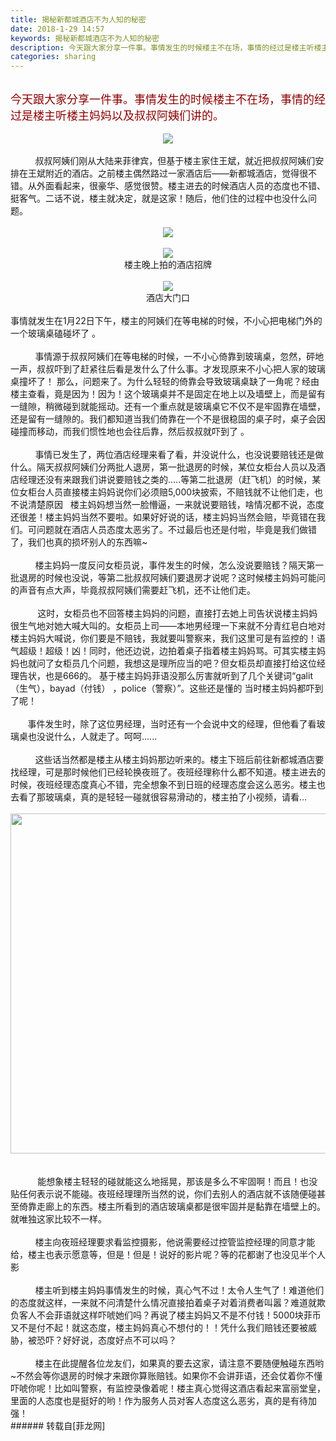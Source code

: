 ```yaml
---
title: 揭秘新都城酒店不为人知的秘密
date: 2018-1-29 14:57
keywords: 揭秘新都城酒店不为人知的秘密
description: 今天跟大家分享一件事。事情发生的时候楼主不在场，事情的经过是楼主听楼主妈妈以及叔叔阿姨们讲的。          叔叔阿姨们刚从大陆来菲律宾，但基于楼主家住王斌，就近把叔叔阿姨们安排在王斌附近的酒店。之前楼主偶然路过一家酒店后——新都城酒店，觉得很不错。从外面看起来，很豪华、感觉很赞。楼主进去的时候酒店人员的态度也不错、挺客气。二话不说，楼主就决定，就是这家！随后，他们住的过程中也没什么问题。楼主晚上拍的酒店招牌酒店大门口事情就发生在1月22日下午，楼主的阿姨们在等电梯的时候，不小心把电梯门外的一个玻璃桌磕碰坏了 。          事情源于叔叔阿姨们在等电梯的时候，一不小心倚靠到玻璃桌，忽然，砰地一声，叔叔吓到了赶紧往后看是发什么了什么事。才发现原来不小心把人家的玻璃桌撞坏了！ 那么，问题来了。为什么轻轻的倚靠会导致玻璃桌缺了一角呢？经由楼主查看，竟是因为！因为！这个玻璃桌并不是固定在地上以及墙壁上，而是留有一缝隙，稍微碰到就能摇动。还有一个重点就是玻璃桌它不仅不是牢固靠在墙壁，还是留有一缝隙的。我们都知道当我们倚靠在一个不是很稳固的桌子时，桌子会因碰撞而移动，而我们惯性地也会往后靠，然后叔叔就吓到了 。          事情已发生了，两位酒店经理来看了看，并没说什么，也没说要赔钱还是做什么。隔天叔叔阿姨们分两批人退房，第一批退房的时候，某位女柜台人员以及酒店经理还没有来跟我们讲说要赔钱之类的…..等第二批退房（赶飞机）的时候，某位女柜台人员直接楼主妈妈说你们必须赔5,000块披索，不赔钱就不让他们走，也不说清楚原因   楼主妈妈想当然一脸懵逼，一来就说要赔钱，啥情况都不说，态度还很差！楼主妈妈当然不要啦。如果好好说的话，楼主妈妈当然会赔，毕竟错在我们。可问题就在酒店人员态度太恶劣了。不过最后也还是付啦，毕竟是我们做错了，我们也真的损坏别人的东西嘛~          楼主妈妈一度反问女柜员说，事件发生的时候，怎么没说要赔钱？隔天第一批退房的时候也没说，等第二批叔叔阿姨们要退房才说呢？这时候楼主妈妈可能问的声音有点大声，毕竟叔叔阿姨们需要赶飞机，还不让他们走。           这时，女柜员也不回答楼主妈妈的问题，直接打去她上司告状说楼主妈妈很生气地对她大喊大叫的。女柜员上司——本地男经理一下来就不分青红皂白地对楼主妈妈大喊说，你们要是不赔钱，我就要叫警察来，我们这里可是有监控的！语气超级！超级！凶！同时，他还边说，边拍着桌子指着楼主妈妈骂。可其实楼主妈妈也就问了女柜员几个问题，我想这是理所应当的吧？但女柜员却直接打给这位经理告状，也是666的。 基于楼主妈妈菲语没那么厉害就听到了几个关键词“galit（生气），bayad（付钱） ，police（警察）”。这些还是懂的 当时楼主妈妈都吓到了呢！       事件发生时，除了这位男经理，当时还有一个会说中文的经理，但他看了看玻璃桌也没说什么，人就走了。呵呵…...              这些话当然都是楼主从楼主妈妈那边听来的。楼主下班后前往新都城酒店要找经理，可是那时候他们已经轮换夜班了。夜班经理称什么都不知道。楼主进去的时候，夜班经理态度真心不错，完全想象不到日班的经理态度会这么恶劣。楼主也去看了那玻璃桌，真的是轻轻一碰就很容易滑动的，楼主拍了小视频，请看…           能想象楼主轻轻的碰就能这么地摇晃，那该是多么不牢固啊！而且！也没贴任何表示说不能碰。夜班经理理所当然的说，你们去别人的酒店就不该随便碰甚至倚靠走廊上的东西。楼主所看到的酒店玻璃桌都是很牢固并是黏靠在墙壁上的。 就唯独这家比较不一样。          楼主向夜班经理要求看监控摄影，他说需要经过控管监控经理的同意才能给，楼主也表示愿意等，但是！但是！说好的影片呢？等的花都谢了也没见半个人影           楼主听到楼主妈妈事情发生的时候，真心气不过！太令人生气了！难道他们的态度就这样，一来就不问清楚什么情况直接拍着桌子对着消费者叫嚣？难道就欺负客人不会菲语就这样吓唬她们吗？再说了楼主妈妈又不是不付钱！5000块菲币又不是付不起！就这态度，楼主妈妈真心不想付的！！凭什么我们赔钱还要被威胁，被恐吓？好好说，态度好点不可以吗？          楼主在此提醒各位龙友们，如果真的要去这家，请注意不要随便触碰东西哟~不然会等你退房的时候才来跟你算账赔钱。如果你不会讲菲语，还会仗着你不懂吓唬你呢！比如叫警察，有监控录像着呢！楼主真心觉得这酒店看起来富丽堂皇，里面的人态度也是挺好的哟！作为服务人员对客人态度这么恶劣，真的是有待加强！
categories: sharing
---
```

<td class="t_f" id="postmessage_1124126">

<br/>
<font color="DarkRed"><font size="4">今天跟大家分享一件事。事情发生的时候楼主不在场，事情的经过是楼主听楼主妈妈以及叔叔阿姨们讲的。</font></font><br/>
<br/>
<div align="center">

<img aid="755879" data-cf-modified-a51189be0538698126a43a02-="" file="data/attachment/forum/201801/29/145341g4tmygmfrk9tygtm.png.thumb.jpg" id="aimg_755879" inpost="1" onclick="" onmouseover="" src="http://www.flw.ph/data/attachment/forum/201801/29/145341g4tmygmfrk9tygtm.png" style="cursor:pointer" zoomfile="data/attachment/forum/201801/29/145341g4tmygmfrk9tygtm.png"/>


</div><br/>
          叔叔阿姨们刚从大陆来菲律宾，但基于楼主家住王斌，就近把叔叔阿姨们安排在王斌附近的酒店。之前楼主偶然路过一家酒店后——新都城酒店，觉得很不错。从外面看起来，很豪华、感觉很赞。楼主进去的时候酒店人员的态度也不错、挺客气。二话不说，楼主就决定，就是这家！随后，他们住的过程中也没什么问题。<br/>
<br/>
<div align="center">

<img aid="755838" data-cf-modified-a51189be0538698126a43a02-="" file="data/attachment/forum/201801/29/143454jm8hlnmamlnhv8uh.jpg.thumb.jpg" id="aimg_755838" inpost="1" onclick="" onmouseover="" src="http://www.flw.ph/data/attachment/forum/201801/29/143454jm8hlnmamlnhv8uh.jpg" style="cursor:pointer" zoomfile="data/attachment/forum/201801/29/143454jm8hlnmamlnhv8uh.jpg"/>


<br/>
<br/>

<img aid="755837" data-cf-modified-a51189be0538698126a43a02-="" file="data/attachment/forum/201801/29/143452z6ejj7aowc67hecl.jpg.thumb.jpg" id="aimg_755837" inpost="1" onclick="" onmouseover="" src="http://www.flw.ph/data/attachment/forum/201801/29/143452z6ejj7aowc67hecl.jpg" style="cursor:pointer" zoomfile="data/attachment/forum/201801/29/143452z6ejj7aowc67hecl.jpg"/>


<br/>
楼主晚上拍的酒店招牌<br/>
<br/>

<img aid="755844" data-cf-modified-a51189be0538698126a43a02-="" file="data/attachment/forum/201801/29/143506ah415n74b04uvm7q.jpg.thumb.jpg" id="aimg_755844" inpost="1" onclick="" onmouseover="" src="http://www.flw.ph/data/attachment/forum/201801/29/143506ah415n74b04uvm7q.jpg" style="cursor:pointer" zoomfile="data/attachment/forum/201801/29/143506ah415n74b04uvm7q.jpg"/>


<br/>
酒店大门口</div><br/>
事情就发生在1月22日下午，楼主的阿姨们在等电梯的时候，不小心把电梯门外的一个玻璃桌磕碰坏了<img alt="" border="0" onclick="" onmouseover="" smilieid="99" src="static/image/smiley/qiubilong/9.gif"/> 。<br/>
<br/>
          事情源于叔叔阿姨们在等电梯的时候，一不小心倚靠到玻璃桌，忽然，砰地一声，叔叔吓到了赶紧往后看是发什么了什么事。才发现原来不小心把人家的玻璃桌撞坏了！<img alt="" border="0" onclick="" onmouseover="" smilieid="387" src="static/image/smiley/qq/27.gif"/> 那么，问题来了。为什么轻轻的倚靠会导致玻璃桌缺了一角呢？经由楼主查看，竟是因为！因为！这个玻璃桌并不是固定在地上以及墙壁上，而是留有一缝隙，稍微碰到就能摇动。还有一个重点就是玻璃桌它不仅不是牢固靠在墙壁，还是留有一缝隙的。我们都知道当我们倚靠在一个不是很稳固的桌子时，桌子会因碰撞而移动，而我们惯性地也会往后靠，然后叔叔就吓到了<img alt="" border="0" onclick="" onmouseover="" smilieid="138" src="static/image/smiley/default/dizzy.gif"/> 。<br/>
<br/>
          事情已发生了，两位酒店经理来看了看，并没说什么，也没说要赔钱还是做什么。隔天叔叔阿姨们分两批人退房，第一批退房的时候，某位女柜台人员以及酒店经理还没有来跟我们讲说要赔钱之类的…..等第二批退房（赶飞机）的时候，某位女柜台人员直接楼主妈妈说你们必须赔5,000块披索，不赔钱就不让他们走，也不说清楚原因<img alt="" border="0" onclick="" onmouseover="" smilieid="1" src="static/image/smiley/default/smile.gif"/> <img alt="" border="0" onclick="" onmouseover="" smilieid="1" src="static/image/smiley/default/smile.gif"/> <img alt="" border="0" onclick="" onmouseover="" smilieid="1" src="static/image/smiley/default/smile.gif"/> 楼主妈妈想当然一脸懵逼，一来就说要赔钱，啥情况都不说，态度还很差！楼主妈妈当然不要啦。如果好好说的话，楼主妈妈当然会赔，毕竟错在我们。可问题就在酒店人员态度太恶劣了。不过最后也还是付啦，毕竟是我们做错了，我们也真的损坏别人的东西嘛~<br/>
<br/>
          楼主妈妈一度反问女柜员说，事件发生的时候，怎么没说要赔钱？隔天第一批退房的时候也没说，等第二批叔叔阿姨们要退房才说呢？这时候楼主妈妈可能问的声音有点大声，毕竟叔叔阿姨们需要赶飞机，还不让他们走。<br/>
<br/>
          <img alt="" border="0" onclick="" onmouseover="" smilieid="747" src="static/image/smiley/longwa/3.gif"/> 这时，女柜员也不回答楼主妈妈的问题，直接打去她上司告状说楼主妈妈很生气地对她大喊大叫的。女柜员上司——本地男经理一下来就不分青红皂白地对楼主妈妈大喊说，你们要是不赔钱，我就要叫警察来，我们这里可是有监控的！语气超级！超级！凶！同时，他还边说，边拍着桌子指着楼主妈妈骂。可其实楼主妈妈也就问了女柜员几个问题，我想这是理所应当的吧？但女柜员却直接打给这位经理告状，也是666的。 基于楼主妈妈菲语没那么厉害就听到了几个关键词“galit（生气），bayad（付钱） ，police（警察）”。这些还是懂的<img alt="" border="0" onclick="" onmouseover="" smilieid="1" src="static/image/smiley/default/smile.gif"/> 当时楼主妈妈都吓到了呢！<br/>
<br/>
       事件发生时，除了这位男经理，当时还有一个会说中文的经理，但他看了看玻璃桌也没说什么，人就走了。呵呵…...   <img alt="" border="0" onclick="" onmouseover="" smilieid="747" src="static/image/smiley/longwa/3.gif"/> <br/>
<br/>
          这些话当然都是楼主从楼主妈妈那边听来的。楼主下班后前往新都城酒店要找经理，可是那时候他们已经轮换夜班了。夜班经理称什么都不知道。楼主进去的时候，夜班经理态度真心不错，完全想象不到日班的经理态度会这么恶劣。楼主也去看了那玻璃桌，真的是轻轻一碰就很容易滑动的，楼主拍了小视频，请看…<br/>
<br/>
<div align="center">

<img aid="755871" class="zoom" data-cf-modified-a51189be0538698126a43a02-="" file="data/attachment/forum/201801/29/144237ifdzvk3f3bomaifd.gif" id="aimg_755871" inpost="1" onclick="" onmouseover="" src="http://www.flw.ph/data/attachment/forum/201801/29/144237ifdzvk3f3bomaifd.gif" width="544" zoomfile="data/attachment/forum/201801/29/144237ifdzvk3f3bomaifd.gif"/>


</div><br/>
<br/>
          <img alt="" border="0" onclick="" onmouseover="" smilieid="404" src="static/image/smiley/qq/36.gif"/> 能想象楼主轻轻的碰就能这么地摇晃，那该是多么不牢固啊！而且！也没贴任何表示说不能碰。夜班经理理所当然的说，你们去别人的酒店就不该随便碰甚至倚靠走廊上的东西。楼主所看到的酒店玻璃桌都是很牢固并是黏靠在墙壁上的。 就唯独这家比较不一样。<br/>
<br/>
          楼主向夜班经理要求看监控摄影，他说需要经过控管监控经理的同意才能给，楼主也表示愿意等，但是！但是！说好的影片呢？等的花都谢了也没见半个人影<img alt="" border="0" onclick="" onmouseover="" smilieid="756" src="static/image/smiley/longwa/11.gif"/> <br/>
<br/>
          楼主听到楼主妈妈事情发生的时候，真心气不过！太令人生气了！难道他们的态度就这样，一来就不问清楚什么情况直接拍着桌子对着消费者叫嚣？难道就欺负客人不会菲语就这样吓唬她们吗？再说了楼主妈妈又不是不付钱！5000块菲币又不是付不起！就这态度，楼主妈妈真心不想付的！！凭什么我们赔钱还要被威胁，被恐吓？好好说，态度好点不可以吗？<br/>
<br/>
          楼主在此提醒各位龙友们，如果真的要去这家，请注意不要随便触碰东西哟~不然会等你退房的时候才来跟你算账赔钱。如果你不会讲菲语，还会仗着你不懂吓唬你呢！比如叫警察，有监控录像着呢！楼主真心觉得这酒店看起来富丽堂皇，里面的人态度也是挺好的哟！作为服务人员对客人态度这么恶劣，真的是有待加强！<br/>
</td>
###### 转载自[菲龙网]